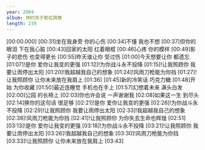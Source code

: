```yaml
---
year: 2004
album: 神的孩子都在跳舞
length: 239
---
```

[00:00.000]
[00:31]坐在我身旁 你的心伤
[00:34]不懂 我也不想
[00:37]但你的眼泪 下在我心脏
[00:43]回家的太阳 红着眼框
[00:46]心疼 你的模样
[00:49]影子的悲伤 也变得更长
[00:55]昨天谁让你 受过伤
[01:00]今天想要让你 都遗忘
[01:07]!是你 爱你让我变的更强
[01:12]!为你战斗永不投降
[01:15]!让我照顾你 我要让雨停出太阳
[01:20]!我超越我自己的想象
[01:24]!风雨刀枪能为你挡
[01:27]!让我照顾你 让你未来放在我肩上
[01:36]
[01:45]新的冷笑话 巧克力糖
[01:48]开始 为你收藏
[01:50]最近连睡觉 手机也在手上
[01:57]幻想着未来 满头白发
[02:00]公园 的长椅上
[02:03]你也许会说 一声谢谢我
[02:08]如果这一生 到尽头
[02:14]换你的这句话 很足够
[02:21]!是你 爱你让我变的更强
[02:26]!为你战斗永不投降
[02:29]!让我照顾你 我要让雨停出太阳
[02:33]!我超越我自己的想象
[02:38]!风雨刀枪能为你挡
[02:41]!让我照顾你 为你失去生命也辉煌
[02:51]
[03:13]!是你 爱你让我变的更强
[03:18]!为你战斗永不投降
[03:21]!让我照顾你 我要让雨停出太阳
[03:26]!我超越我自己的想象
[03:30]!风雨刀枪能为你挡
[03:33]!让我照顾你 让你未来放在我肩上
[03:43]